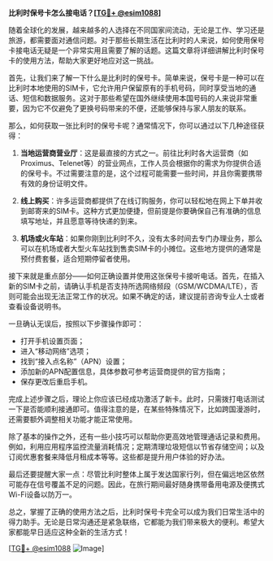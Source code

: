 **比利时保号卡怎么接电话？[[TG💪+ @esim1088](https://t.me/s/esim1088)]**

随着全球化的发展，越来越多的人选择在不同国家间流动，无论是工作、学习还是旅游，都需要面对通信问题。对于那些长期生活在比利时的人来说，如何使用保号卡接电话无疑是一个非常实用且需要了解的话题。这篇文章将详细讲解比利时保号卡的使用方法，帮助大家更好地应对这一挑战。

首先，让我们来了解一下什么是比利时的保号卡。简单来说，保号卡是一种可以在比利时本地使用的SIM卡，它允许用户保留原有的手机号码，同时享受当地的通话、短信和数据服务。这对于那些希望在国外继续使用本国号码的人来说非常重要，因为它不仅避免了更换号码带来的不便，还能够保持与家人朋友的联系。

那么，如何获取一张比利时的保号卡呢？通常情况下，你可以通过以下几种途径获得：

1. **当地运营商营业厅**：这是最直接的方式之一。前往比利时各大运营商（如Proximus、Telenet等）的营业网点，工作人员会根据你的需求为你提供合适的保号卡。不过需要注意的是，这个过程可能需要一些时间，并且你需要携带有效的身份证明文件。

2. **线上购买**：许多运营商都提供了在线订购服务，你可以轻松地在网上下单并收到邮寄来的SIM卡。这种方式更加便捷，但前提是你要确保自己有准确的信息填写地址，并且愿意等待快递的到来。

3. **机场或火车站**：如果你刚到比利时不久，没有太多时间去专门办理业务，那么可以在机场或者大型火车站找到售卖SIM卡的小摊位。这些地方提供的通常是预付费套餐，适合短期停留者使用。

接下来就是重点部分——如何正确设置并使用这张保号卡接听电话。首先，在插入新的SIM卡之前，请确认手机是否支持所选网络频段（GSM/WCDMA/LTE），否则可能会出现无法正常工作的状况。如果不确定的话，建议提前咨询专业人士或者查看设备说明书。

一旦确认无误后，按照以下步骤操作即可：
- 打开手机设置页面；
- 进入“移动网络”选项；
- 找到“接入点名称”（APN）设置；
- 添加新的APN配置信息，具体参数可参考运营商提供的官方指南；
- 保存更改后重启手机。

完成上述步骤之后，理论上你应该已经成功激活了新卡。此时，只需拨打电话测试一下是否能顺利接通即可。值得注意的是，在某些特殊情况下，比如跨国漫游时，还需要额外调整相关功能才能正常使用。

除了基本的操作之外，还有一些小技巧可以帮助你更高效地管理通话记录和费用。例如，利用应用程序监控流量消耗情况；定期清理垃圾短信以节省存储空间；以及订阅优惠套餐来降低月租成本等等。这些都是提升用户体验的好办法。

最后还要提醒大家一点：尽管比利时整体上属于发达国家行列，但在偏远地区依然可能存在信号覆盖不足的问题。因此，在旅行期间最好随身携带备用电源及便携式Wi-Fi设备以防万一。

总之，掌握了正确的使用方法之后，比利时保号卡完全可以成为我们日常生活中的得力助手。无论是日常沟通还是紧急联络，它都能为我们带来极大的便利。希望大家都能早日适应这种全新的生活方式！

[[TG💪+ @esim1088](https://t.me/s/esim1088) ![Image](https://i.postimg.cc/4NQfJmqS/Snipaste-2025-05-13-00-14-12.png)]